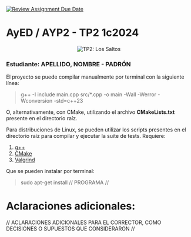 [![Review Assignment Due Date](https://classroom.github.com/assets/deadline-readme-button-24ddc0f5d75046c5622901739e7c5dd533143b0c8e959d652212380cedb1ea36.svg)](https://classroom.github.com/a/WFVwg3Bd)
# AyED / AYP2 - TP2 1c2024

<p align="center">
   <img src="Banner.jpg" alt="TP2: Los Saltos"><br>
</p>

### Estudiante: APELLIDO, NOMBRE - PADRÓN

El proyecto se puede compilar manualmente por terminal con la siguiente línea:

> g++ -I include main.cpp src/*.cpp -o main -Wall -Werror -Wconversion -std=c++23

O, alternativamente, con CMake, utilizando el archivo **CMakeLists.txt** presente en el directorio raíz.

Para distribuciones de Linux, se pueden utilizar los scripts presentes en el directorio raíz para compilar y ejecutar
la suite de tests. Requiere:

1. [g++](https://gcc.gnu.org/)
2. [CMake](https://cmake.org/)
3. [Valgrind](https://valgrind.org/)

Que se pueden instalar por terminal:

> sudo apt-get install // PROGRAMA //

# Aclaraciones adicionales:

// ACLARACIONES ADICIONALES PARA EL CORRECTOR, COMO DECISIONES O SUPUESTOS QUE CONSIDERARON //